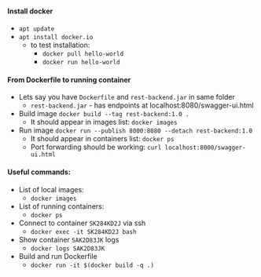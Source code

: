 #### Install docker
* `apt update`
* `apt install docker.io`
    * to test installation:
        * `docker pull hello-world`
        * `docker run hello-world`
        
#### From Dockerfile to running container
* Lets say you have `Dockerfile` and `rest-backend.jar` in same folder
    * `rest-backend.jar` - has endpoints at localhost:8080/swagger-ui.html
* Build image `docker build --tag rest-backend:1.0 .`
    * It should appear in images list: `docker images`
* Run image `docker run --publish 8000:8080 --detach rest-backend:1.0`
    * It should appear in containers list: `docker ps`
    * Port forwarding should be working: `curl localhost:8000/swagger-ui.html`
    
#### Useful commands:
* List of local images:
    * `docker images`
* List of running containers:
    * `docker ps`
* Connect to container `SK284KD2J` via ssh
    * `docker exec -it SK284KD2J bash`
* Show container `SAK2D83JK` logs
    * `docker logs SAK2D83JK`
* Build and run Dockerfile
    * `docker run -it $(docker build -q .)`
